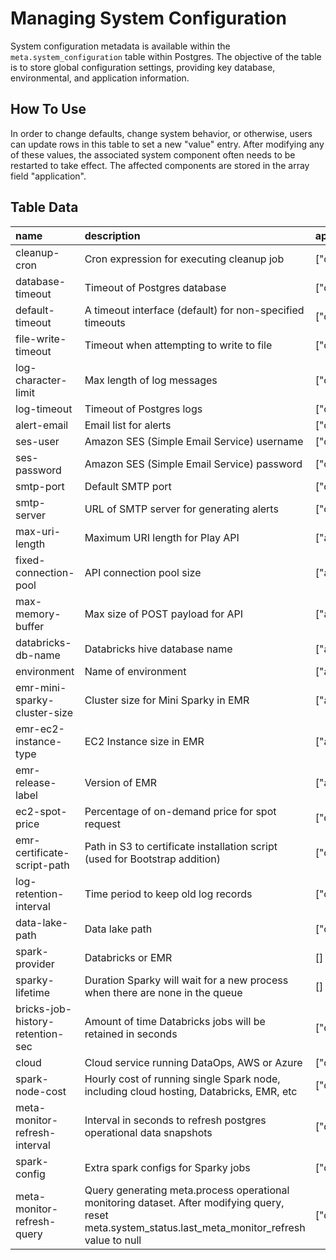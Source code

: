 # Managing System Configuration

System configuration metadata is available within the `meta.system_configuration` table within Postgres. The objective of the table is to store global configuration settings, providing key database, environmental, and application information.

## How To Use

In order to change defaults, change system behavior, or otherwise, users can update rows in this table to set a new "value" entry. After modifying any of these values, the associated system component often needs to be restarted to take effect. The affected components are stored in the array field "application".

## Table Data

| name | description | application | datatype |
| :--- | :--- | :--- | :--- |
| cleanup-cron | Cron expression for executing cleanup job | \["core"\] | text |
| database-timeout | Timeout of Postgres database | \["core"\] | int |
| default-timeout | A timeout interface \(default\) for non-specified timeouts | \["core"\] | int |
| file-write-timeout | Timeout when attempting to write to file | \["core"\] | int |
| log-character-limit | Max length of log messages | \["core"\] | int |
| log-timeout | Timeout of Postgres logs | \["core"\] | int |
| alert-email | Email list for alerts | \["core"\] | text |
| ses-user | Amazon SES \(Simple Email Service\) username | \["core"\] | text |
| ses-password | Amazon SES \(Simple Email Service\) password | \["core"\] | text |
| smtp-port | Default SMTP port | \["core"\] | int |
| smtp-server | URL of SMTP server for generating alerts | \["core"\] | text |
| max-uri-length | Maximum URI length for Play API | \["api"\] | text |
| fixed-connection-pool | API connection pool size | \["api"\] | int |
| max-memory-buffer | Max size of POST payload for API | \["api"\] | text |
| databricks-db-name | Databricks hive database name | \["api","sparky"\] | text |
| environment | Name of environment | \["api","sparky"\] | text |
| emr-mini-sparky-cluster-size | Cluster size for Mini Sparky in EMR | \["api"\] | int |
| emr-ec2-instance-type | EC2 Instance size in EMR | \["api","core"\] | text |
| emr-release-label | Version of EMR | \["api","core"\] | text |
| ec2-spot-price | Percentage of on-demand price for spot request | \["core"\] | int |
| emr-certificate-script-path | Path in S3 to certificate installation script \(used for Bootstrap addition\) | \["core"\] | text |
| log-retention-interval | Time period to keep old log records | \["core"\] | text |
| data-lake-path | Data lake path | \["core","sparky","agent"\] | text |
| spark-provider | Databricks or EMR | \[\] | text |
| sparky-lifetime | Duration Sparky will wait for a new process when there are none in the queue | \[\] | text |
| bricks-job-history-retention-sec | Amount of time Databricks jobs will be retained in seconds | \["core"\] | int |
| cloud | Cloud service running DataOps, AWS or Azure | \["db"\] | text |
| spark-node-cost | Hourly cost of running single Spark node, including cloud hosting, Databricks, EMR, etc | \["db"\] | numeric |
| meta-monitor-refresh-interval | Interval in seconds to refresh postgres operational data snapshots | \["db"\] | int |
| spark-config | Extra spark configs for Sparky jobs | \["core"\] | json |
| meta-monitor-refresh-query | Query generating meta.process operational monitoring dataset. After modifying query, reset meta.system\_status.last\_meta\_monitor\_refresh value to null | \["db","sparky"\] | text |



